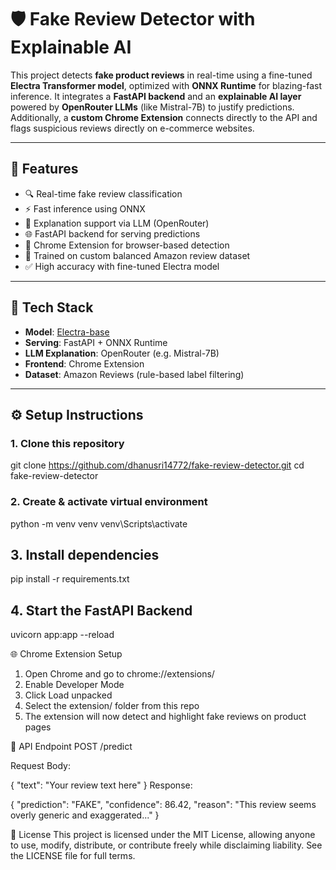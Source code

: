 
# 🛡️ Fake Review Detector with Explainable AI

This project detects **fake product reviews** in real-time using a fine-tuned **Electra Transformer model**, optimized with **ONNX Runtime** for blazing-fast inference. It integrates a **FastAPI backend** and an **explainable AI layer** powered by **OpenRouter LLMs** (like Mistral-7B) to justify predictions.  
Additionally, a **custom Chrome Extension** connects directly to the API and flags suspicious reviews directly on e-commerce websites.

---

## 🚀 Features

- 🔍 Real-time fake review classification  
- ⚡ Fast inference using ONNX  
- 🧠 Explanation support via LLM (OpenRouter)  
- 🌐 FastAPI backend for serving predictions  
- 🧩 Chrome Extension for browser-based detection  
- 🧪 Trained on custom balanced Amazon review dataset  
- ✅ High accuracy with fine-tuned Electra model  

---

## 🧰 Tech Stack

- **Model**: [Electra-base](https://huggingface.co/google/electra-base-discriminator)  
- **Serving**: FastAPI + ONNX Runtime  
- **LLM Explanation**: OpenRouter (e.g. Mistral-7B)  
- **Frontend**: Chrome Extension  
- **Dataset**: Amazon Reviews (rule-based label filtering)  

---

## ⚙️ Setup Instructions

### 1. Clone this repository


git clone https://github.com/dhanusri14772/fake-review-detector.git
cd fake-review-detector

### 2. Create & activate virtual environment
python -m venv venv
venv\Scripts\activate

## 3. Install dependencies
pip install -r requirements.txt

## 4. Start the FastAPI Backend
uvicorn app:app --reload


🌐 Chrome Extension Setup
1. Open Chrome and go to chrome://extensions/
2. Enable Developer Mode
3. Click Load unpacked
4. Select the extension/ folder from this repo
5. The extension will now detect and highlight fake reviews on product pages


🧪 API Endpoint
POST /predict

Request Body:

{
  "text": "Your review text here"
}
Response:

{
  "prediction": "FAKE",
  "confidence": 86.42,
  "reason": "This review seems overly generic and exaggerated..."
}

📄 License
This project is licensed under the MIT License, allowing anyone to use, modify, distribute, or contribute freely while disclaiming liability. See the LICENSE file for full terms.

